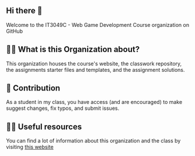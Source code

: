 ## Hi there 👋

Welcome to the IT3049C - Web Game Development Course organization on GitHub

## 🙋‍♀️ What is this Organization about? 
This organization houses the course's website, the classwork repository, the assignments starter files and templates, and the assignment solutions.

## 🌈 Contribution
As a student in my class, you have access (and are encouraged) to make suggest changes, fix typos, and submit issues.

## 👩‍💻 Useful resources
You can find a lot of information about this organization and the class by visiting [this website](//it3049c.github.io)
